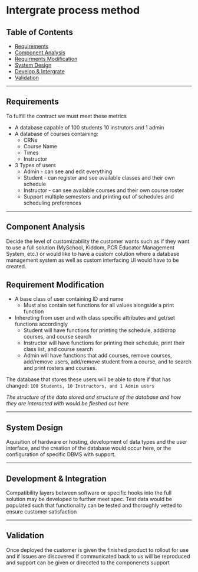 # Intergrate process method

## Table of Contents
  - [Requirements](#requirements)
  - [Component Analysis](#component-analysis)
  - [Requirments Modification](#requirement-modification)
  - [System Design](#system-design)
  - [Develop & Intergrate](#development--integration)
  - [Validation](#validation)
___
## Requirements
To fulfill the contract we must meet these metrics
+ A database capable of 100 students 10 instrutors and 1 admin
+ A database of courses containing:
  + CRNs
  + Course Name
  + Times
  + Instructor
+ 3 Types of users
  + Admin - can see and edit everything
  + Student - can register and see available classes and their own schedule
  + Instructor - can see available courses and their own course roster
  + Support multiple semesters and printing out of schedules and scheduling preferences
___
## Component Analysis
Decide the level of customizability the customer wants such as if they want to use a full solution (MySchool, Kiddom, PCR Educator Management System, etc.) or would like to have a custom colution where a database management system as well as custom interfacing UI would have to be created.

## Requirement Modification
+ A base class of user containing ID and name
  + Must also contain set functions for all values alongside a print function
+ Inhereting from user and with class specific attributes and get/set functions accordingly
  + Student will have functions for printing the schedule, add/drop courses, and course search
  + Instructor will have functions for printing their schedule, print their class list, and course search
  + Admin will have functions that add courses, remove courses, add/remove users, add/remove student from a course, and to search and print rosters and courses.

The database that stores these users will be able to store if that has changed: 
`100 Students, 10 Instructors, and 1 Admin users`

*The structure of the data stored and structure of the database and how they are interacted with would be fleshed out here*
___
## System Design
Aquisition of hardware or hosting, development of data types and the user interface, and the creation of the database would occur here, or the configuration of specific DBMS with support.
___
## Development & Integration
Compatibility layers between software or specific hooks into the full solution may be developed to further meet spec. Test data would be populated such that functionality can be tested and thoroughly vetted to ensure customer satisfaction
___

## Validation
Once deployed the customer is given the finished product to rollout for use and if issues are discovered if communicated back to us will be reproduced and support can be given or direccted to the componenets support